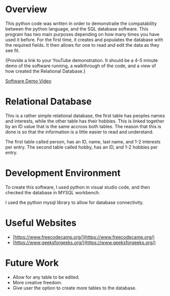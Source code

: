 # Overview

This python code was written in order to demonstraite the compatability between the python language, and the SQL database software.
This program has two main purposes depending on how many times you have used it before. For the first time, it creates and populates
the database with the required fields. It then allows for one to read and edit the data as they see fit.

{Provide a link to your YouTube demonstration. It should be a 4-5 minute demo of the software running, a walkthrough of the code, and a view of how created the Relational Database.}

[Software Demo Video](https://youtu.be/9Gtb2R8UIno)

# Relational Database

This is a rather simple relational database, the first table has peoples names and interests, while the other table has their hobbies.
This is linked together by an ID value that is the same accross both tables. The reason that this is done is so that the information 
is a little easier to read and understand.

The first table called person, has an ID, name, last name, and 1-2 interests per entry.
The second table called hobby, has an ID, and 1-2 hobbies per entry.

# Development Environment

To create this software, I used python in visual studio code, and then checked the database in
MYSQL workbench.

I used the python mysql library to allow for database connectivity.

# Useful Websites

- [https://www.freecodecamp.org/](https://www.freecodecamp.org/)
- [https://www.geeksforgeeks.org/](https://www.geeksforgeeks.org/)

# Future Work

- Allow for any table to be edited.
- More creative freedom.
- Give user the option to create more tables to the database.